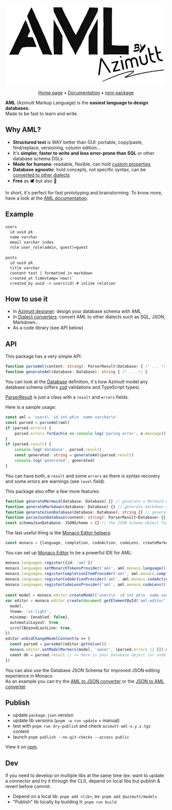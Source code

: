 <p align="center">
    <a href="https://azimutt.app/aml" target="_blank" rel="noopener">
        <picture>
          <source media="(prefers-color-scheme: dark)" srcset="docs/assets/logo-white.png">
          <source media="(prefers-color-scheme: light)" srcset="docs/assets/logo.png">
          <img alt="Azimutt logo" src="docs/assets/logo.png" width="500">
        </picture>
    </a>
</p>

<p align="center">
  <a href="https://azimutt.app/aml" target="_blank" rel="noopener">Home page</a> •
  <a href="./docs/README.md" target="_blank" rel="noopener">Documentation</a> •
  <a href="https://www.npmjs.com/package/@azimutt/aml" target="_blank" rel="noopener">npm package</a>
</p>

**AML** (Azimutt Markup Language) is the **easiest language to design databases**.  
Made to be fast to learn and write.


## Why AML?

- **Structured text** is WAY better than GUI: portable, copy/paste, find/replace, versioning, column edition...
- It's **simpler, faster to write and less error-prone than SQL** or other database schema DSLs
- **Made for humans**: readable, flexible, can hold [custom properties](./docs/properties.md)
- **Database agnostic**: hold concepts, not specific syntax, can be [converted to other dialects](https://azimutt.app/converters/aml)
- **Free** as 🕊️ but also 🍺

In short, it's perfect for fast prototyping and brainstorming. To know more, have a look at the [AML documentation](./docs/README.md).


## Example

```aml
users
  id uuid pk
  name varchar
  email varchar index
  role user_role(admin, guest)=guest

posts
  id uuid pk
  title varchar
  content text | formatted in markdown
  created_at timestamp=`now()`
  created_by uuid -> users(id) # inline relation
```


## How to use it

- In [Azimutt designer](https://azimutt.app/create?aml): design your database schema with AML
- In [Dialect converters](https://azimutt.app/converters/aml): convert AML to other dialects such as SQL, JSON, Markdown...
- As a code library (see API below)


## API

This package has a very simple API:

```typescript
function parseAml(content: string): ParserResult<Database> { /* ... */ }
function generateAml(database: Database): string { /* ... */ }
```

You can look at the [Database](../models/src/database.ts) definition, it's how Azimutt model any database schema (offers [zod](https://zod.dev) validations and TypeScript types).

[ParserResult](../models/src/parserResult.ts) is just a class with a `result` and `errors` fields.

Here is a sample usage:

```typescript
const aml = 'users\  id int pk\n  name varchar\n'
const parsed = parseAml(aml)
if (parsed.errors) {
    parsed.errors.forEach(e => console.log('paring error', e.message))
}
if (parsed.result) {
    console.log('database', parsed.result)
    const generated: string = generateAml(parsed.result)
    console.log('generated', generated)
}
```

You can have both, a `result` and some `errors` as there is syntax recovery and some errors are warnings (see `level` field).

This package also offer a few more features:

```typescript
function generateMermaid(database: Database) {} // generate a Mermaid erDiagram
function generateMarkdown(database: Database) {} // generate markdown documentation
function generateJsonDatabase(database: Database): string {} // generate nice JSON (similar to `JSON.stringify(db, null, 2), but more compact)
function parseJsonDatabase(content: string): ParserResult<Database> {} // parse and validate JSON (`zod.safeParse()` adapted to Azimutt APIs)
const schemaJsonDatabase: JSONSchema = {} // the JSON Schema object for the Database type
```

The last useful thing is the [Monaco Editor helpers](src/extensions/monaco.ts):

```typescript
const monaco = {language, completion, codeAction, codeLens, createMarker}
```

You can set up [Monaco Editor](https://microsoft.github.io/monaco-editor) to be a powerful IDE for AML:

```typescript
monaco.languages.register({id: 'aml'})
monaco.languages.setMonarchTokensProvider('aml', aml.monaco.language()) // syntax highlighting
monaco.languages.registerCompletionItemProvider('aml', aml.monaco.completion()) // auto-complete
monaco.languages.registerCodeActionProvider('aml', aml.monaco.codeAction()) // quick-fixes
monaco.languages.registerCodeLensProvider('aml', aml.monaco.codeLens()) // hints with actions

const model = monaco.editor.createModel('users\n  id int pk\n  name varchar index\n', 'aml')
var editor = monaco.editor.create(document.getElementById('aml-editor'), {
  model,
  theme: 'vs-light',
  minimap: {enabled: false},
  automaticLayout: true,
  scrollBeyondLastLine: true,
})
editor.onDidChangeModelContent(e => {
  const parsed = parseAml(editor.getValue())
  monaco.editor.setModelMarkers(model, 'owner', (parsed.errors || []).map(e => aml.monaco.createMarker(e, model, editor)))
  const db = parsed.result // <= here is your Database object (or undefined ^^)
})
```

You can also use the Database JSON Schema for improved JSON editing experience in Monaco.  
As an example you can try the [AML to JSON converter](https://azimutt.app/converters/aml/to/json) or the [JSON to AML converter](https://azimutt.app/converters/json/to/aml)


## Publish

- update `package.json` version
- update lib versions (`pnpm -w run update` + manual)
- test with `pnpm run dry-publish` and check `azimutt-aml-x.y.z.tgz` content
- launch `pnpm publish --no-git-checks --access public`

View it on [npm](https://www.npmjs.com/package/@azimutt/aml).


## Dev

If you need to develop on multiple libs at the same time (ex: want to update a connector and try it through the CLI), depend on local libs but publish & revert before commit.

- Depend on a local lib: `pnpm add <lib>`, ex: `pnpm add @azimutt/models`
- "Publish" lib locally by building it: `pnpm run build`
